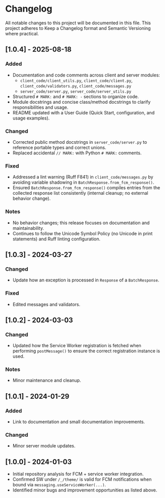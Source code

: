# Changelog

All notable changes to this project will be documented in this file.
This project adheres to Keep a Changelog format and Semantic Versioning where practical.


## [1.0.4] - 2025-08-18

### Added
- Documentation and code comments across client and server modules:
  - `client_code/client_utils.py`, `client_code/client.py`, `client_code/validators.py`, `client_code/messages.py`
  - `server_code/server.py`, `server_code/server_utils.py`
- Structured `# MARK:` and `# MARK: -` sections to organize code.
- Module docstrings and concise class/method docstrings to clarify responsibilities and usage.
- README updated with a User Guide (Quick Start, configuration, and usage examples).

### Changed
- Corrected public method docstrings in `server_code/server.py` to reference portable types and correct unions.
- Replaced accidental `// MARK:` with Python `# MARK:` comments.

### Fixed
- Addressed a lint warning (Ruff F841) in `client_code/messages.py` by avoiding variable shadowing in `BatchResponse.from_fcm_response()`.
- Ensured `BatchResponse.from_fcm_response()` compiles entries from the collected response list consistently (internal cleanup; no external behavior change).

### Notes
- No behavior changes; this release focuses on documentation and maintainability.
- Continues to follow the Unicode Symbol Policy (no Unicode in print statements) and Ruff linting configuration.

## [1.0.3] - 2024-03-27

### Changed
- Update how an exception is processed in `Response` of a `BatchResponse`.

### Fixed
- Edited messages and validators.

## [1.0.2] - 2024-03-03

### Changed
- Updated how the Service Worker registration is fetched when performing `postMessage()` to ensure the correct registration instance is used.

### Notes
- Minor maintenance and cleanup.

## [1.0.1] - 2024-01-29

### Added
- Link to documentation and small documentation improvements.

### Changed
- Minor server module updates.

## [1.0.0] - 2024-01-03

- Initial repository analysis for FCM + service worker integration.
- Confirmed SW under `/_/theme/` is valid for FCM notifications when bound via `messaging.useServiceWorker(...)`.
- Identified minor bugs and improvement opportunities as listed above.
